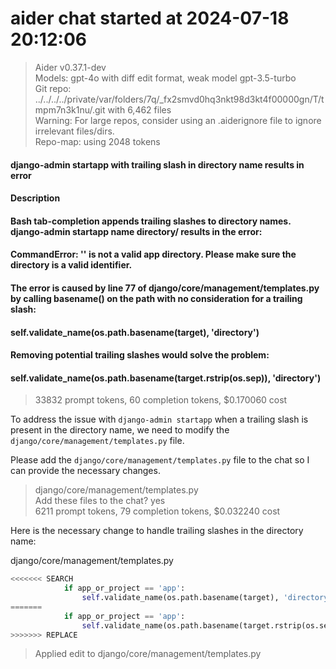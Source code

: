
# aider chat started at 2024-07-18 20:12:06

> Aider v0.37.1-dev  
> Models: gpt-4o with diff edit format, weak model gpt-3.5-turbo  
> Git repo: ../../../../private/var/folders/7q/_fx2smvd0hq3nkt98d3kt4f00000gn/T/tmpm7n3k1nu/.git with 6,462 files  
> Warning: For large repos, consider using an .aiderignore file to ignore irrelevant files/dirs.  
> Repo-map: using 2048 tokens  

#### django-admin startapp with trailing slash in directory name results in error  
#### Description  
#### 	  
#### Bash tab-completion appends trailing slashes to directory names. django-admin startapp name directory/ results in the error:  
#### CommandError: '' is not a valid app directory. Please make sure the directory is a valid identifier.  
#### The error is caused by ​line 77 of django/core/management/templates.py by calling basename() on the path with no consideration for a trailing slash:  
#### self.validate_name(os.path.basename(target), 'directory')  
#### Removing potential trailing slashes would solve the problem:  
#### self.validate_name(os.path.basename(target.rstrip(os.sep)), 'directory')  
> 33832 prompt tokens, 60 completion tokens, $0.170060 cost  

To address the issue with `django-admin startapp` when a trailing slash is present in the directory name, we need to modify the `django/core/management/templates.py` file.

Please add the `django/core/management/templates.py` file to the chat so I can provide the necessary changes.

> django/core/management/templates.py  
> Add these files to the chat? yes  
> 6211 prompt tokens, 79 completion tokens, $0.032240 cost  

Here is the necessary change to handle trailing slashes in the directory name:

django/core/management/templates.py
```python
<<<<<<< SEARCH
            if app_or_project == 'app':
                self.validate_name(os.path.basename(target), 'directory')
=======
            if app_or_project == 'app':
                self.validate_name(os.path.basename(target.rstrip(os.sep)), 'directory')
>>>>>>> REPLACE
```

> Applied edit to django/core/management/templates.py  
